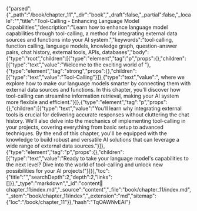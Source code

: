{"parsed":{"_path":"/book/chapter_11","_dir":"book","_draft":false,"_partial":false,"_locale":"","title":"Tool-Calling - Enhancing Language Model Capabilities","description":"Learn how to enhance language model capabilities through tool-calling, a method for integrating external data sources and functions into your AI system.","keywords":"tool-calling, function calling, language models, knowledge graph, question-answer pairs, chat history, external tools, APIs, databases","body":{"type":"root","children":[{"type":"element","tag":"p","props":{},"children":[{"type":"text","value":"Welcome to the exciting world of "},{"type":"element","tag":"strong","props":{},"children":[{"type":"text","value":"Tool-Calling"}]},{"type":"text","value":", where we explore how to make our language models smarter by connecting them with external data sources and functions. In this chapter, you'll discover how tool-calling can streamline information retrieval, making your AI system more flexible and efficient."}]},{"type":"element","tag":"p","props":{},"children":[{"type":"text","value":"You’ll learn why integrating external tools is crucial for delivering accurate responses without cluttering the chat history. We’ll also delve into the mechanics of implementing tool-calling in your projects, covering everything from basic setup to advanced techniques. By the end of this chapter, you'll be equipped with the knowledge to build robust and versatile AI solutions that can leverage a wide range of external data sources."}]},{"type":"element","tag":"p","props":{},"children":[{"type":"text","value":"Ready to take your language model's capabilities to the next level? Dive into the world of tool-calling and unlock new possibilities for your AI projects!"}]}],"toc":{"title":"","searchDepth":2,"depth":2,"links":[]}},"_type":"markdown","_id":"content:book:chapter_11:index.md","_source":"content","_file":"book/chapter_11/index.md","_stem":"book/chapter_11/index","_extension":"md","sitemap":{"loc":"/book/chapter_11"}},"hash":"TqOAWNvEAI"}